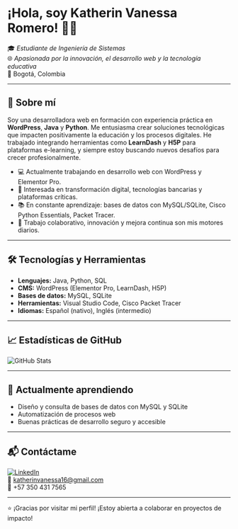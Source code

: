 # ¡Hola, soy Katherin Vanessa Romero! 👩‍💻

🎓 *Estudiante de Ingeniería de Sistemas*  
🌐 *Apasionada por la innovación, el desarrollo web y la tecnología educativa*  
📍 Bogotá, Colombia

---

## 🚀 Sobre mí

Soy una desarrolladora web en formación con experiencia práctica en **WordPress**, **Java** y **Python**. Me entusiasma crear soluciones tecnológicas que impacten positivamente la educación y los procesos digitales. He trabajado integrando herramientas como **LearnDash** y **H5P** para plataformas e-learning, y siempre estoy buscando nuevos desafíos para crecer profesionalmente.

- 💻 Actualmente trabajando en desarrollo web con WordPress y Elementor Pro.  
- 🎯 Interesada en transformación digital, tecnologías bancarias y plataformas críticas.  
- 📚 En constante aprendizaje: bases de datos con MySQL/SQLite, Cisco Python Essentials, Packet Tracer.  
- 🤝 Trabajo colaborativo, innovación y mejora continua son mis motores diarios.

---

## 🛠️ Tecnologías y Herramientas

- **Lenguajes:** Java, Python, SQL  
- **CMS:** WordPress (Elementor Pro, LearnDash, H5P)  
- **Bases de datos:** MySQL, SQLite  
- **Herramientas:** Visual Studio Code, Cisco Packet Tracer  
- **Idiomas:** Español (nativo), Inglés (intermedio)

---

## 📈 Estadísticas de GitHub

![GitHub Stats](https://github-readme-stats.vercel.app/api?username=KatherinVRomero&show_icons=true&theme=gruvbox)

---

## 🧠 Actualmente aprendiendo

- Diseño y consulta de bases de datos con MySQL y SQLite  
- Automatización de procesos web  
- Buenas prácticas de desarrollo seguro y accesible  

---

## 📬 Contáctame

[![LinkedIn](https://img.shields.io/badge/LinkedIn-Katherin-blue?style=for-the-badge&logo=linkedin)](https://www.linkedin.com/in/katherin-romero/)  
📧 katherinvanessa16@gmail.com  
📱 +57 350 431 7565

---

⭐ ¡Gracias por visitar mi perfil! ¡Estoy abierta a colaborar en proyectos de impacto!  

